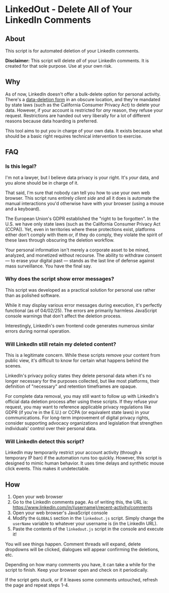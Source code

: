 # LinkedOut - Delete All of Your LinkedIn Comments

## About

This script is for automated deletion of your LinkedIn comments.

**Disclaimer:** This script will delete *all* of your LinkedIn comments. It is created for that sole purpose. Use at your own risk.

## Why

As of now, LinkedIn doesn't offer a bulk-delete option for personal activity. There's a [data-deletion form](https://www.linkedin.com/help/linkedin/ask/TS-DDF) in an obscure location, and they're mandated by state laws (such as the California Consumer Privacy Act) to delete your data. However, if your account is restricted for *any* reason, they refuse your request. Restrictions are handed out very liberally for a lot of different reasons because data hoarding is preferred.  

This tool aims to put *you* in charge of your own data. It exists because what should be a basic right requires technical intervention to exercise. 

## FAQ

### Is this legal?

I'm not a lawyer, but I believe data privacy is your right. It's *your* data, and you alone should be in charge of it.

That said, I'm sure that nobody can tell you how to use your own web browser. This script runs entirely *client side* and all it does is automate the manual interactions you'd otherwise have with your browser (using a mouse and a keyboard).

The European Union's GDPR established the "right to be forgotten". In the U.S. we have only state laws (such as the California Consumer Privacy Act (CCPA)). Yet, even in territories where these protections exist, platforms either don't comply with them or, if they do comply, they violate the spirit of these laws through obscuring the deletion workflow.

Your personal information isn't merely a corporate asset to be mined, analyzed, and monetized without recourse. The ability to withdraw consent — to erase your digital past — stands as the last line of defense against mass surveillance. You have the final say.

### Why does the script show error messages?

This script was developed as a practical solution for personal use rather than as polished software.

While it may display various error messages during execution, it's perfectly functional (as of 04/02/25). The errors are primarily harmless JavaScript console warnings that don't affect the deletion process. 

Interestingly, LinkedIn's own frontend code generates numerous similar errors during normal operation.

### Will LinkedIn still retain my deleted content?

This is a legitimate concern. While these scripts remove your content from public view, it's difficult to know for certain what happens behind the scenes.

LinkedIn's privacy policy states they delete personal data when it's no longer necessary for the purposes collected, but like most platforms, their definition of "necessary" and retention timeframes are opaque.

For complete data removal, you may still want to follow up with LinkedIn's official data deletion process after using these scripts. If they refuse your request, you may want to reference applicable privacy regulations like GDPR (if you're in the E.U.) or CCPA (or equivalent state laws) in your communications. For long-term improvement of digital privacy rights, consider supporting advocacy organizations and legislation that strengthen individuals' control over their personal data.

### Will LinkedIn detect this script?

LinkedIn may temporarily restrict your account activity (through a temporary IP ban) if the automation runs too quickly. However, this script is designed to mimic human behavior. It uses time delays and synthetic mouse click events. This makes it undetectable. 
 
## How

1. Open your web browser
2. Go to the LinkedIn comments page. As of writing this, the URL is: https://www.linkedin.com/in/{username}/recent-activity/comments
3. Open your web browser's JavaScript console
4. Modify the `GLOBALS` section in the `linkedout.js` script. Simply change the `userName` variable to whatever your username is (in the LinkedIn URL).
5. Paste the contents of the `linkedout.js` script in the console and execute it!

You will see things happen. Comment threads will expand, delete dropdowns will be clicked, dialogues will appear confirming the deletions, etc. 

Depending on how many comments you have, it can take a while for the script to finish. Keep your browser open and check on it periodically. 

If the script gets stuck, or if it leaves some comments untouched, refresh the page and repeat steps 1-4.
